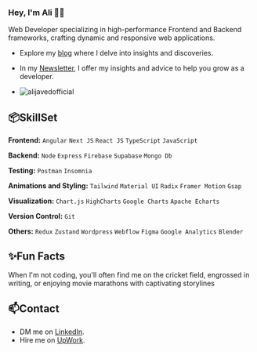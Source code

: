 ### Hey, I'm Ali 👋🏽

Web Developer specializing in high-performance Frontend and Backend frameworks, crafting dynamic and responsive web applications.

- Explore my [blog](https://alijaved.hashnode.dev/) where I delve into insights and discoveries.
- In my [Newsletter](https://alijaved.substack.com/), I offer my insights and advice to help you grow as a developer.

- <p align="left"> <img src="https://komarev.com/ghpvc/?username=alijavedofficial&label=Profile%20views&color=0e75b6&style=flat" alt="alijavedofficial" /> </p>

## 📦SkillSet

**Frontend:** `Angular` `Next JS` `React JS` `TypeScript` `JavaScript`

**Backend:** `Node` `Express` `Firebase` `Supabase` `Mongo Db`

**Testing:** `Postman` `Insomnia`

**Animations and Styling:**  `Tailwind` `Material UI` `Radix` `Framer Motion` `Gsap`

**Visualization:**   `Chart.js` `HighCharts` `Google Charts` `Apache Echarts`

**Version Control:** `Git`

**Others:**  `Redux` `Zustand` `Wordpress` `Webflow` `Figma` `Google Analytics` `Blender` 

## ✨Fun Facts

When I'm not coding, you'll often find me on the cricket field, engrossed in writing, or enjoying movie marathons with captivating storylines


## 📫Contact

- DM me on [LinkedIn](https://www.linkedin.com/in/alijavedofficial/).
- Hire me on [UpWork](https://www.upwork.com/freelancers/~015597145b7bf1d85c).
